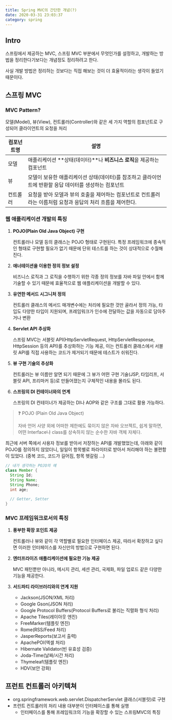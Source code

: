 ```yaml
---
title: Spring MVC의 간단한 개념(?)
date: 2020-03-31 23:03:37
category: spring
---
```


## Intro

스프링에서 제공하는 MVC, 스프링 MVC 부분에서 무엇인가를 설정하고, 개발하는 방법을 정리한다기보다는 개념정도 정리하려고 한다.

사실 개발 방법은 정리하는 것보다는 직접 해보는 것이 더 효율적이라는 생각이 들었기 때문이다.

## 스프링 MVC

### MVC Pattern?

모델(Model), 뷰(View), 컨트롤러(Controller)와 같은 세 가지 역할의 컴포넌트로 구성되어 클라이언트의 요청을 처리

| 컴포넌트명 | 설명                                                         |
| ---------- | ------------------------------------------------------------ |
| 모델       | 애플리케이션 **상태(데이터)**나 **비즈니스 로직**을 제공하는 컴포넌트 |
| 뷰         | 모델이 보유한 애플리케이션 상태(데이터)를 참조하고 클라이언트에 반환할 응답 데이터를 생성하는 컴포넌트 |
| 컨트롤러   | 요청을 받아 모델과 뷰의 호출을 제어하는 컴포넌트로 컨트롤러라는 이름처럼 요청과 응답의 처리 흐름을 제어한다. |

### 웹 애플리케이션 개발의 특징

1. **POJO(Plain Old Java Object) 구현**

   컨트롤러나 모델 등의 클래스는 POJO 형태로 구현된다. 특정 프레임워크에 종속적인 형태로 구현할 필요가 없기 때문에 단위 테스트를 하는 것이 상대적으로 수월해진다.

2. **애너테이션을 이용한 정의 정보 설정**

   비즈니스 로직과 그 로직을 수행하기 위한 각종 정의 정보를 자바 파일 안에서 함께 기술할 수 있기 때문에 효율적으로 웹 애플리케이션을 개발할 수 있다.

3. **유연한 메서드 시그니처 정의**

   컨트롤러 클래스의 메서드 매개변수에는 처리에 필요한 것만 골라서 정의 가능, 타입도 다양한 타입이 지원되며, 프레임워크가 인수에 전달하는 값을 자동으로 담아주거나 변환

4. **Servlet API 추상화**

   스프링 MVC는 서블릿 API(HttpServletRequest, HttpServletResponse, HttpSession 등의 API)를 추상화하는 기능 제공, 이는 컨트롤러 클래스에서 서블릿 API를 직접 사용하는 코드가 제거되기 때문에 테스트가 쉬워진다.

5. **뷰 구현 기술의 추상화**

   컨트롤러는 뷰 이름만 알면 되기 때문에 그 뷰가 어떤 구현 기술(JSP, 타임리프, 서블릿 API, 프리마커 등)로 만들어졌는지 구체적인 내용을 몰라도 된다.

6. **스프링의 DI 컨테이너와의 연계**

   스프링의 DI 컨테이너가 제공하는 DI나 AOP와 같은 구조를 그대로 활용 가능하다.

> :question: POJO (Plain Old Java Object)
>
> 자바 언어 사양 외에 어떠한 제한에도 묶이지 않은 자바 오브젝트, 쉽게 말하면, 어떤 Interface나 class를 상속하지 않는 순수한 자바 객체 자체다.

최근에 서버 쪽에서 사용자 정보를 받아서 저장하는 API를 개발했었는데, 아래와 같이 POJO를 정의하지 않았더니, 일일이 항목별로 파라미터로 받아서 처리해야 하는 불편함이 있었다. (중복 코드, 코드가 길어짐, 항목 헷갈림 ...)

```java
// 내가 생각하는 POJO의 예
class Member {
  String Id;
  String Name;
  String Phone;
  int age;
  
  // Getter, Setter
}
```



### MVC 프레임워크로서의 특징

1. **풍부한 확장 포인트 제공**

   컨트롤러나 뷰와 같이 각 역할별로 필요한 인터페이스 제공, 따라서 확장하고 싶다면 이러한 인터페이스를 자신만의 방법으로 구현하면 된다.

2. **엔터프라이즈 애플리케이션에 필요한 기능 제공**

   MVC 패턴뿐만 아니라, 메시지 관리, 세션 관리, 국제화, 파일 업로드 같은 다양한 기능을 제공한다.

3. **서드파티 라이브러리와의 연계 지원**

   - Jackson(JSON/XML 처리)
   - Google Gson(JSON 처리)
   - Google Protocol Buffers(Protocol Buffers로 불리는 직렬화 형식 처리)
   - Apache Tiles(레이아웃 엔진)
   - FreeMarker(템플릿 엔진)
   - Rome(RSS/Feed 처리)
   - JasperReports(보고서 출력)
   - ApachePOI(엑셀 처리)
   - Hibernate Validator(빈 유효성 검증)
   - Joda-Time(날짜/시간 처리)
   - Thymeleaf(템플릿 엔진)
   - HDV(보안 강화)

## 프런트 컨트롤러 아키텍쳐

- org.springframework.web.servlet.DispatcherServlet 클래스(서블릿)로 구현
- 프런트 컨트롤러의 처리 내용 대부분이 인터페이스를 통해 실행
  - 인터페이스를 통해 프레임워크의 기능을 확장할 수 있는 스프링MVC의 특징

